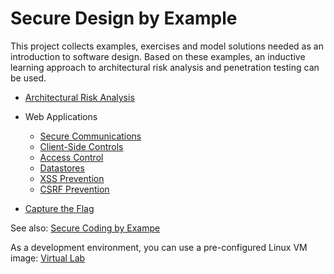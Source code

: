 # Secure Design by Example

This project collects examples, exercises and model solutions needed as an introduction to software design.
Based on these examples, an inductive learning approach to architectural risk analysis and penetration testing can be used.

* [Architectural Risk Analysis](https://github.com/teiniker/teiniker-lectures-securedesign/tree/master/risk-analysis)
  
* Web Applications
  * [Secure Communications](https://github.com/teiniker/teiniker-lectures-securedesign/tree/master/web-applications/secure-communication)
  * [Client-Side Controls](https://github.com/teiniker/teiniker-lectures-securedesign/tree/master/web-applications/client-side-controls)
  * [Access Control](https://github.com/teiniker/teiniker-lectures-securedesign/tree/master/web-applications/access-control)
  * [Datastores](https://github.com/teiniker/teiniker-lectures-securedesign/tree/master/web-applications/datastores)
  * [XSS Prevention](https://github.com/teiniker/teiniker-lectures-securedesign/tree/master/web-applications/xss-prevention)
  * [CSRF Prevention](https://github.com/teiniker/teiniker-lectures-securedesign/tree/master/web-applications/csrf-prevention)
  
* [Capture the Flag](https://github.com/teiniker/teiniker-lectures-securedesign/tree/master/web-applications/exercises)

See also: 
[Secure Coding by Exampe](https://github.com/teiniker/teiniker-lectures-securecoding) 

As a development environment, you can use a pre-configured Linux VM image:
[Virtual Lab](https://drive.google.com/drive/folders/1AzsF4Mvh1HJ8k6OW5W5hQ5CF0HdqA51l)

